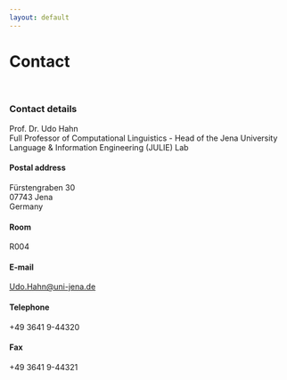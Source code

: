 ```yaml
---
layout: default
---
```


# Contact

<br>

### Contact details

Prof. Dr. Udo Hahn<br/>
Full Professor of Computational Linguistics - Head of the Jena University Language & Information Engineering (JULIE) Lab

#### Postal address

Fürstengraben 30<br/>
07743 Jena<br/>
Germany

#### Room

R004

#### E-mail

Udo.Hahn@uni-jena.de

#### Telephone

+49 3641 9-44320

#### Fax

+49 3641 9-44321
